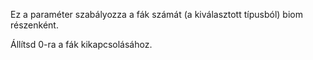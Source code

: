 Ez a paraméter szabályozza a fák számát (a kiválasztott típusból) biom részenként.

Állítsd 0-ra a fák kikapcsolásához.
